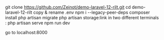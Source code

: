 git clone https://github.com/Zeinot/demo-laravel-12-rilt.git
cd demo-laravel-12-rilt
copy & rename .env
npm i --legacy-peer-deps
composer install
php artisan migrate
php artisan storage:link
in two different terminals :
php artisan serve
npm run dev

go to localhost:8000
